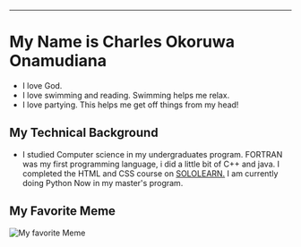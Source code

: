 ---

# My Name is Charles Okoruwa Onamudiana
* I love God.
* I love swimming and reading. Swimming helps me relax.
* I love partying. This helps me get off things from my head!
## My Technical Background
- I studied Computer science in my undergraduates program. FORTRAN was my first programming language, i did a little bit of C++ and java. I completed the HTML and CSS course on [SOLOLEARN.](sololearn.com) I am currently doing Python Now in my master's program.

## My Favorite Meme

![My favorite Meme](https://images7.memedroid.com/images/UPLOADED729/5ced9b82177ca.jpeg)
